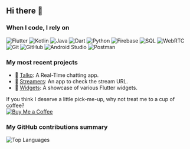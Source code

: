 ## Hi there 👋  

### When I code, I rely on  
![Flutter](https://img.shields.io/badge/-Flutter-02569B?logo=flutter&logoColor=white&style=for-the-badge) ![Kotlin](https://img.shields.io/badge/-Kotlin-7F52FF?logo=kotlin&logoColor=white&style=for-the-badge) ![Java](https://img.shields.io/badge/-Java-007396?logo=java&logoColor=white&style=for-the-badge) ![Dart](https://img.shields.io/badge/-Dart-0175C2?logo=dart&logoColor=white&style=for-the-badge) ![Python](https://img.shields.io/badge/-Python-3776AB?logo=python&logoColor=white&style=for-the-badge) ![Firebase](https://img.shields.io/badge/-Firebase-FFCA28?logo=firebase&logoColor=black&style=for-the-badge) ![SQL](https://img.shields.io/badge/-SQL-003B57?logo=sqlite&logoColor=white&style=for-the-badge) ![WebRTC](https://img.shields.io/badge/-WebRTC-333333?logo=webrtc&logoColor=white&style=for-the-badge) ![Git](https://img.shields.io/badge/-Git-F05032?logo=git&logoColor=white&style=for-the-badge) ![GitHub](https://img.shields.io/badge/-GitHub-181717?logo=github&logoColor=white&style=for-the-badge) ![Android Studio](https://img.shields.io/badge/-Android%20Studio-3DDC84?logo=android-studio&logoColor=white&style=for-the-badge) ![Postman](https://img.shields.io/badge/-Postman-FF6C37?logo=postman&logoColor=white&style=for-the-badge)

### My most recent projects  
- 🚀 [Talko](https://github.com/DhruvChaurasia9403/Talko): A Real-Time chatting app.  
- 🍴 [Streamers](https://github.com/DhruvChaurasia9403/Live-Streams): An app to check the stream URL.  
- 🎨 [Widgets](https://github.com/DhruvChaurasia9403/widgets): A showcase of various Flutter widgets.  

If you think I deserve a little pick-me-up, why not treat me to a cup of coffee?  
[![Buy Me a Coffee](https://img.shields.io/badge/-Buy%20me%20a%20coffee-FFDD00?logo=buy-me-a-coffee&logoColor=black&style=for-the-badge)](https://www.buymeacoffee.com/yourusername)

### My GitHub contributions summary  
![Top Languages](https://github-readme-stats.vercel.app/api/top-langs/?username=DhruvChaurasia9403&layout=compact&theme=radical)
